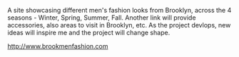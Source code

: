 A site showcasing different men's fashion looks from Brooklyn, across the 4 seasons - Winter, Spring, Summer, Fall. Another link will provide accessories, also areas to visit in Brooklyn, etc. As the project devlops, new ideas will inspire me and the project will change shape.

http://www.brookmenfashion.com
